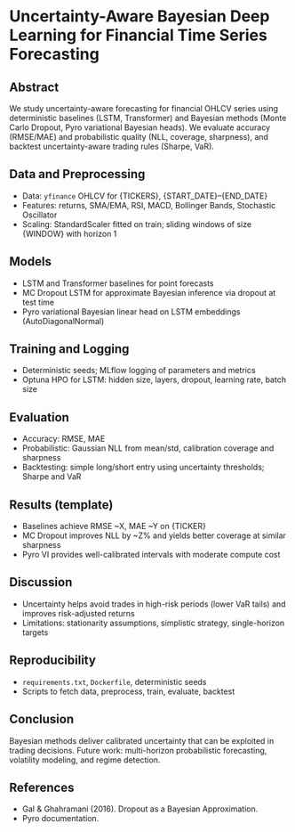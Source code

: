 # Uncertainty-Aware Bayesian Deep Learning for Financial Time Series Forecasting

## Abstract
We study uncertainty-aware forecasting for financial OHLCV series using deterministic baselines (LSTM, Transformer) and Bayesian methods (Monte Carlo Dropout, Pyro variational Bayesian heads). We evaluate accuracy (RMSE/MAE) and probabilistic quality (NLL, coverage, sharpness), and backtest uncertainty-aware trading rules (Sharpe, VaR).

## Data and Preprocessing
- Data: `yfinance` OHLCV for {TICKERS}, {START_DATE}–{END_DATE}
- Features: returns, SMA/EMA, RSI, MACD, Bollinger Bands, Stochastic Oscillator
- Scaling: StandardScaler fitted on train; sliding windows of size {WINDOW} with horizon 1

## Models
- LSTM and Transformer baselines for point forecasts
- MC Dropout LSTM for approximate Bayesian inference via dropout at test time
- Pyro variational Bayesian linear head on LSTM embeddings (AutoDiagonalNormal)

## Training and Logging
- Deterministic seeds; MLflow logging of parameters and metrics
- Optuna HPO for LSTM: hidden size, layers, dropout, learning rate, batch size

## Evaluation
- Accuracy: RMSE, MAE
- Probabilistic: Gaussian NLL from mean/std, calibration coverage and sharpness
- Backtesting: simple long/short entry using uncertainty thresholds; Sharpe and VaR

## Results (template)
- Baselines achieve RMSE ~X, MAE ~Y on {TICKER}
- MC Dropout improves NLL by ~Z% and yields better coverage at similar sharpness
- Pyro VI provides well-calibrated intervals with moderate compute cost

## Discussion
- Uncertainty helps avoid trades in high-risk periods (lower VaR tails) and improves risk-adjusted returns
- Limitations: stationarity assumptions, simplistic strategy, single-horizon targets

## Reproducibility
- `requirements.txt`, `Dockerfile`, deterministic seeds
- Scripts to fetch data, preprocess, train, evaluate, backtest

## Conclusion
Bayesian methods deliver calibrated uncertainty that can be exploited in trading decisions. Future work: multi-horizon probabilistic forecasting, volatility modeling, and regime detection.

## References
- Gal & Ghahramani (2016). Dropout as a Bayesian Approximation.
- Pyro documentation.

